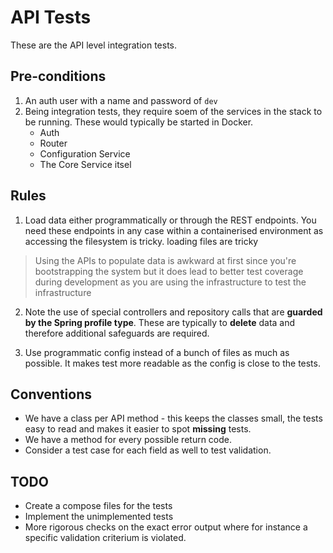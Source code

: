 API Tests
=========

These are the API level integration tests.  

Pre-conditions
--------------
1. An auth user with a name and password of `dev`
2. Being integration tests, they require soem of the services in the stack to be running. These would typically be started in Docker.
    * Auth
    * Router
    * Configuration Service
    * The Core Service itsel



Rules
-----
1. Load data either programmatically or through the REST endpoints. You need these endpoints in any case within a containerised environment as accessing 
the filesystem is tricky. loading files are tricky 
>Using the APIs to populate data is awkward at first since you're bootstrapping the system but it does lead to better test coverage during development 
>as you are using the infrastructure to test the infrastructure 
2. Note the use of special controllers and repository calls that are **guarded by the Spring profile type**. These are typically to **delete** 
data and therefore additional safeguards are required. 

3. Use programmatic config instead of a bunch of files as much as possible. It makes test more readable as the config is close to the tests.

Conventions
------------

* We have a class per API method - this keeps the classes small, the tests easy to read and makes it easier to spot **missing** tests.
* We have a method for every possible return code.
* Consider a test case for each field as well to test validation.

TODO
----

* Create a compose files for the tests
* Implement the unimplemented tests
* More rigorous checks on the exact error output where for instance a specific validation criterium is violated.